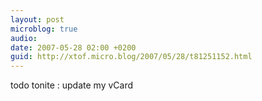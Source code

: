 ```yaml
---
layout: post
microblog: true
audio: 
date: 2007-05-28 02:00 +0200
guid: http://xtof.micro.blog/2007/05/28/t81251152.html
---
```

todo tonite : update my vCard
